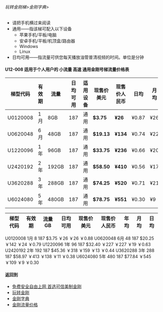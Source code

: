 ###### 玩转金刚梯>金刚字典> 

- 请把手机横过来阅读
- 通用——指该梯可配入以下设备
  - 苹果手机/平板/电脑
  - 安卓手机/平板/机顶盒/路由器
  - Windows
  - Linux
- 日均可用——指流量可供您每天播放油管普清视频的时间。单位是分钟


#### U12-008 适用于个人用户的 小流量 高速 通用金刚号梯流量价格表

|梯型代码 |有效期|流量  |日均可用|适用设备|现售价美元|现售价人民币|日均  |月均  |年均|
|--------|-----|------|--------------|------|------|-------|-----|-----|-----|
|U0120008|1月  |   8GB|   187|     通用|<strong> $3.75 </strong> |<strong>¥26</strong> |¥0.87|¥26|¥312|
|U0620048|6月  |  48GB|   187|     通用|<strong> $19.13</strong> |<strong>¥134</strong>|¥0.74|¥22|¥268|
|U1220096|1年  |  96GB|   187|     通用|<strong> $33.75</strong> |<strong>¥236</strong>|¥0.66|¥20|¥236|
|U2420192|2年  | 192GB|   187|     通用|<strong> $58.50</strong> |<strong>¥410</strong>|¥0.56|¥17|¥205|
|U3620288|3年  | 288GB|   187|     通用|<strong> $74.25</strong> |<strong>¥520</strong>|¥0.71|¥21|¥173|
|U6024080|5年  | 480GB|   187|     通用|<strong> $78.75</strong> |<strong>¥551</strong>|¥0.30|¥9|¥109|

|梯型代码 |有效期|流量  GB|日均可用|现售价美元|现售价人民币|年均  |月均  |日均|
|--------|-----|------|--------------|------|-------|-----|-----|-----|

U0120008 1月	8	187	$3.75	￥26		￥26	￥0.88
U0620048 6月	48	187	$20.25	￥142		￥24	￥0.79
U1220096 1年	96	187	$32.40	￥227	￥227	￥19	￥0.63
U2420192 2年	192	187	$45.36	￥318	￥159	￥13	￥0.44
U3620288 3年	288	187	$58.97	￥413	￥138	￥11	￥0.38
U6024080 5年	480	187	$77.84	￥545	￥109	￥9	￥0.30

#### 返回到
- [免费安全自由上网 首选可信美制金刚](https://github.com/a2zitpro/web/blob/master/%E5%BE%80%E5%90%8E%E7%BF%BB.md)
- [玩转金刚](https://github.com/a2zitpro/web/blob/master/LadderFree/A.md)
- [金刚字典](https://github.com/a2zitpro/web/blob/master/LadderFree/kkDictionary/KKDictionary.md)
- [金刚流量价格](https://github.com/a2zitpro/web/blob/master/LadderFree/kkDictionary/Price/KKDTPrice.md)



